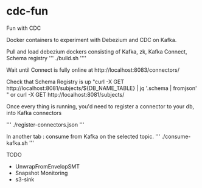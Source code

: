 # cdc-fun
Fun with CDC

Docker containers to experiment with Debezium and CDC on Kafka.

Pull and load debezium dockers consisting of Kafka, zk, Kafka Connect, Schema registry
 ''' ./build.sh ''''

Wait until Connect is fully online at http://localhost:8083/connectors/

Check that Schema Registry is up
"curl -X GET http://localhost:8081/subjects/${DB_NAME_TABLE} | jq '.schema | fromjson'
" or  curl -X GET http://localhost:8081/subjects/

Once every thing is running, you'd need to register a connector to your db, into Kafka connectors

''' ./register-connectors.json '''

In another tab : consume from Kafka on the selected topic.
''' ./consume-kafka.sh '''

TODO
 - UnwrapFromEnvelopSMT
 - Snapshot Monitoring
 - s3-sink
